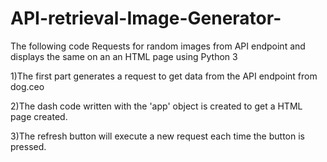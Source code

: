 # API-retrieval-Image-Generator-
The following code Requests for random images from API endpoint and displays the same on an an HTML page using Python 3

1)The first part generates a request to get data from the API endpoint from dog.ceo

2)The dash code written with the 'app' object is created to get a HTML page created. 

3)The refresh button will execute a new request each time the button is pressed.
